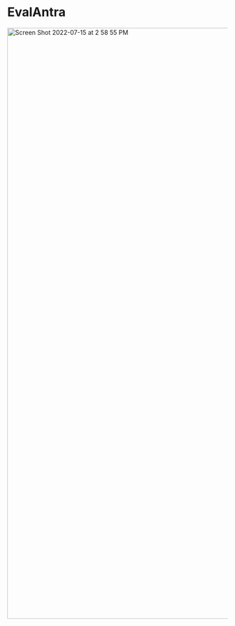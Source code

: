 # EvalAntra

<img width="1352" alt="Screen Shot 2022-07-15 at 2 58 55 PM" src="https://user-images.githubusercontent.com/20582868/179316707-24ad1c63-a43f-4107-91f8-4ec359a64069.png">

